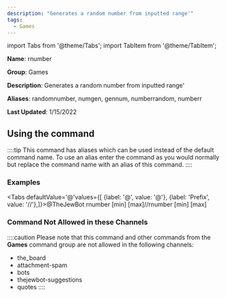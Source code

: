 ```yaml
---
description: "Generates a random number from inputted range'"
tags:
  - Games
---
```

import Tabs from '@theme/Tabs';
import TabItem from '@theme/TabItem';

**Name**: rnumber

**Group**: Games

**Description**: Generates a random number from inputted range'

**Aliases**: randomnumber, numgen, gennum, numberrandom, numberr

**Last Updated**: 1/15/2022

## Using the command

::::tip
This command has aliases which can be used instead of the default command name. To use an alias enter the command as you would normally but replace the command name with an alias of this command.
::::

### Examples
<Tabs defaultValue='@'values={[ {label: '@', value: '@'}, {label: 'Prefix', value: '//'},]}><TabItem value='@'>@TheJewBot rnumber [min] [max]</TabItem><TabItem value='//'>//rnumber [min] [max]</TabItem></Tabs>

### Command Not Allowed in these Channels
::::caution Please note that this command and other commands from the **Games** command group are not allowed in the following channels:
- the_board
- attachment-spam
- bots
- thejewbot-suggestions
- quotes
::::